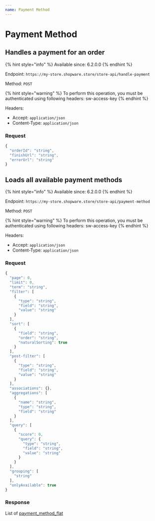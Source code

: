 ```yaml
---
name: Payment Method
---
```


# Payment Method

## Handles a payment for an order

{% hint style="info" %}
Available since: 6.2.0.0
{% endhint %}

Endpoint: `https://my-store.shopware.store/store-api/handle-payment`

Method: `POST`

{% hint style="warning" %}
To perform this operation, you must be authenticated using following headers:
sw-access-key
{% endhint %}

Headers:

- Accept: `application/json`
- Content-Type: `application/json`

### Request

```javascript
{
  "orderId": "string",
  "finishUrl": "string",
  "errorUrl": "string"
}
```

## Loads all available payment methods

{% hint style="info" %}
Available since: 6.2.0.0
{% endhint %}

Endpoint: `https://my-store.shopware.store/store-api/payment-method`

Method: `POST`

{% hint style="warning" %}
To perform this operation, you must be authenticated using following headers:
sw-access-key
{% endhint %}

Headers:

- Accept: `application/json`
- Content-Type: `application/json`

### Request

```javascript
{
  "page": 0,
  "limit": 0,
  "term": "string",
  "filter": [
    {
      "type": "string",
      "field": "string",
      "value": "string"
    }
  ],
  "sort": [
    {
      "field": "string",
      "order": "string",
      "naturalSorting": true
    }
  ],
  "post-filter": [
    {
      "type": "string",
      "field": "string",
      "value": "string"
    }
  ],
  "associations": {},
  "aggregations": [
    {
      "name": "string",
      "type": "string",
      "field": "string"
    }
  ],
  "query": [
    {
      "score": 0,
      "query": {
        "type": "string",
        "field": "string",
        "value": "string"
      }
    }
  ],
  "grouping": [
    "string"
  ],
  "onlyAvailable": true
}
```

### Response

List of [payment_method_flat](/schema/payment_method_flat.md)
